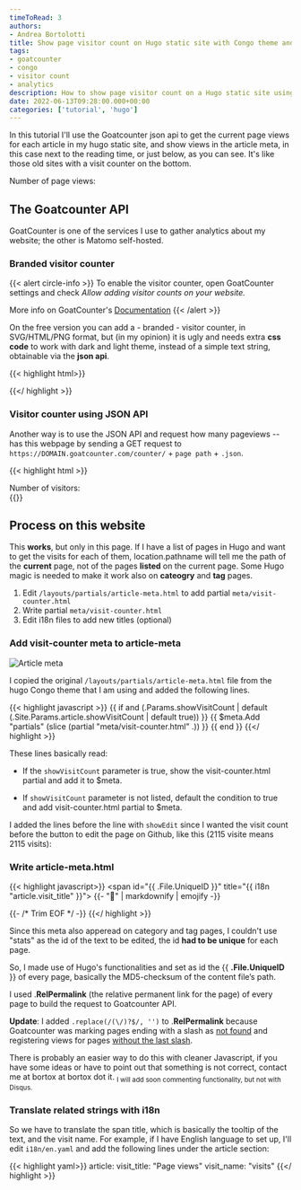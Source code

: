 ```yaml
---
timeToRead: 3
authors:
- Andrea Bortolotti
title: Show page visitor count on Hugo static site with Congo theme and Goatcounter analytics
tags:
- goatcounter
- congo
- visitor count
- analytics
description: How to show page visitor count on a Hugo static site using the Congo theme and Goatcounter analytics API.
date: 2022-06-13T09:28:00.000+00:00
categories: ['tutorial', 'hugo']
---
```



In this tutorial I'll use the Goatcounter json api to get the current page views for each article in my hugo static site, and show views in the article meta, in this case next to the reading time, or just below, as you can see. It's like those old sites with a visit counter on the bottom.

<!--more-->

<div>Number of page views: <div id="stats"></div></div>
<script>
    var r = new XMLHttpRequest();
    r.addEventListener('load', function() {
        document.querySelector('#stats').innerText = JSON.parse(this.responseText).count_unique
    })
    r.open('GET', 'https://bortox.goatcounter.com/counter/' + encodeURIComponent(location.pathname) + '.json')
    r.send()
</script>

## The Goatcounter API

GoatCounter is one of the services I use to gather analytics about my website; the other is Matomo self-hosted. 

### Branded visitor counter

{{< alert circle-info >}}
To enable the visitor counter, open GoatCounter settings and check *Allow adding visitor counts on your website.*

More info on GoatCounter's [Documentation](https://bortox.goatcounter.com/help/visitor-counter)
{{< /alert >}}

On the free version you can add a - branded - visitor counter, in SVG/HTML/PNG format, but (in my opinion) it is ugly and needs extra **css code** to work with dark and light theme, instead of a simple text string, obtainable via the **json api**.

{{< highlight html>}}
<script>
    // Append to the <body>; can use a CSS selector to append somewhere else.
    window.goatcounter.visit_count({append: 'body'})
</script>
<script data-goatcounter="https://MYCODE.goatcounter.com/count"
        async src="//gc.zgo.at/count.js"></script>
{{</ highlight >}}

### Visitor counter using JSON API

Another way is to use the JSON API and request how many pageviews -<span id="stats2"></span>- has this webpage by sending a GET request to `https://DOMAIN.goatcounter.com/counter/` + `page path` + `.json`.

<script>
    var r = new XMLHttpRequest();
    r.addEventListener('load', function() {
        document.querySelector('#stats2').innerText = JSON.parse(this.responseText).count_unique
    })
    r.open('GET', 'https://bortox.goatcounter.com/counter/' + encodeURIComponent(location.pathname) + '.json')
    r.send()
</script>
{{< highlight html >}}
<div>Number of visitors: <div id="stats"></div></div>
<script>
    var r = new XMLHttpRequest();
    r.addEventListener('load', function() {
        document.querySelector('#stats').innerText = JSON.parse(this.responseText).count_unique
    })
    r.open('GET', 'https://MYCODE.goatcounter.com/counter/' + encodeURIComponent(location.pathname) + '.json')
    r.send()
</script>
{{</ highlight >}}

## Process on this website

This **works**, but only in this page. If I have a list of pages in Hugo and want to get the visits for each of them, location.pathname will tell me the path of the **current** page, not of the pages **listed** on the current page. Some Hugo magic is needed to make it work also on **cateogry** and **tag** pages.

1) Edit `/layouts/partials/article-meta.html` to add partial `meta/visit-counter.html`
2) Write partial `meta/visit-counter.html`
3) Edit i18n files to add new titles (optional)

### Add visit-counter meta to article-meta

![Article meta](../article-meta.png "This is the article meta, containing page date, word count, reading time and visitor count.")


I copied the original `/layouts/partials/article-meta.html` file from the hugo Congo theme that I am using and added the following lines.

{{< highlight javascript >}}
{{ if and (.Params.showVisitCount | default (.Site.Params.article.showVisitCount | default true)) }}
{{ $meta.Add "partials" (slice (partial "meta/visit-counter.html" .)) }}
{{ end }}
{{</ highlight >}}

These lines basically read: 

* If the `showVisitCount` parameter is true, show the visit-counter.html partial and add it to $meta.

* If `showVisitCount` parameter is not listed, default the condition to true and add visit-counter.html partial to $meta.

I added the lines before the line with `showEdit` since I wanted the visit count before the button to edit the page on Github, like this (2115 visite means 2115 visits):

### Write article-meta.html

{{< highlight javascript>}}
<span id="{{ .File.UniqueID }}" title="{{ i18n "article.visit_title" }}">
    {{- "🙈" | markdownify | emojify -}}
</span>
<script>
    var r = new XMLHttpRequest();
    r.addEventListener('load', function() {
        document.getElementById('{{ .File.UniqueID }}').innerText = JSON.parse(this.responseText).count_unique + ' ' + {{ i18n "article.visit_name" }}
    })
    r.open('GET', 'https://bortox.goatcounter.com/counter/' + encodeURIComponent({{ .RelPermalink }}.replace(/(\/)?$/, '')) + '.json')
    r.send()
</script>
{{- /* Trim EOF */ -}}
{{</ highlight >}}

Since this meta also apperead on category and tag pages, I couldn't use "stats" as the id of the text to be edited, the id **had to be unique** for each page.

So, I made use of Hugo's functionalities and set as id the {{ **.File.UniqueID** }} of every page, basically the MD5-checksum of the content file’s path. 

I used .**RelPermalink** (the relative permanent link for the page) of every page to build the request to Goatcounter API.

**Update**: I added `.replace(/(\/)?$/, '')` to .**RelPermalink** because Goatcounter was marking pages ending with a slash as [not found](https://bortox.goatcounter.com/counter/%2Fen%2Farticle%2Fadd-page-views-hugo-goatcounter%2F.json) and registering views for pages [without the last slash](https://bortox.goatcounter.com/counter/%2Fen%2Farticle%2Fadd-page-views-hugo-goatcounter.json).

There is probably an easier way to do this with cleaner Javascript, if you have some ideas or have to point out that something is not correct, contact me at bortox at bortox dot it.
<sub>I will add soon commenting functionality, but not with Disqus.</sub>

### Translate related strings with i18n

So we have to translate the span title, which is basically the tooltip of the text, and the visit name. For example, if I have English language to set up, I'll edit `i18n/en.yaml` and add the following lines under the article section:

{{< highlight yaml>}}
article:
    visit_title: "Page views"
    visit_name: "visits"
{{</ highlight >}}
